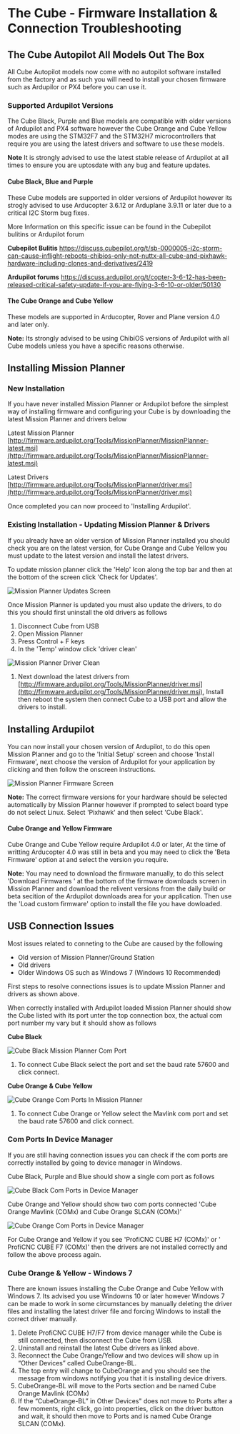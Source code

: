 # The Cube  -  Firmware Installation & Connection  Troubleshooting

## The Cube Autopilot All Models Out The Box

All Cube Autopilot models now come with no autopilot software installed from the factory and as such you will need to install your chosen firmware such as Ardupilor or PX4 before you can use it.

### Supported Ardupilot Versions

The Cube Black, Purple and Blue models are compatible with older versions of Ardupilot and PX4 software however the Cube Orange and Cube Yellow modes are using the STM32F7 and the STM32H7 microcontrollers that require you are using the latest drivers and software to use these models.

**Note** It is strongly advised to use the latest stable release of Ardupilot at all times to ensure you are uptosdate with any bug and feature updates. 

#### Cube Black, Blue and Purple

These Cube models are supported in older versions of Ardupilot however its strogly advised to use Arducopter 3.6.12 or  Arduplane 3.9.11 or later due to a critical I2C Storm bug fixes.

More Information on this specific issue can be found in the Cubepilot bulitins or Ardupilot forum

**Cubepilot Bulitis**
https://discuss.cubepilot.org/t/sb-0000005-i2c-storm-can-cause-inflight-reboots-chibios-only-not-nuttx-all-cube-and-pixhawk-hardware-including-clones-and-derivatives/2419

**Ardupilot forums**
https://discuss.ardupilot.org/t/copter-3-6-12-has-been-released-critical-safety-update-if-you-are-flying-3-6-10-or-older/50130

#### The Cube Orange and Cube Yellow

These models are supported in Arducopter, Rover and Plane version 4.0 and later only.


**Note:** Its strongly advised to be using ChibiOS versions of Ardupilot with all Cube models unless you have a specific reasons otherwise.

## **Installing Mission Planner**

### New Installation

If you have never installed Mission Planner or Ardupilot before the simplest way of installing firmware and configuring your Cube is by downloading the latest Mission Planner and drivers below

Latest Mission Planner [http://firmware.ardupilot.org/Tools/MissionPlanner/MissionPlanner-latest.msi](http://firmware.ardupilot.org/Tools/MissionPlanner/MissionPlanner-latest.msi)

Latest Drivers [http://firmware.ardupilot.org/Tools/MissionPlanner/driver.msi](http://firmware.ardupilot.org/Tools/MissionPlanner/driver.msi)

Once completed you can now proceed to 'Installing Ardupilot'.

### Existing Installation - Updating Mission Planner & Drivers

If you already have an older version of Mission Planner installed you should check you are on the latest version, for Cube Orange and Cube Yellow you must update to the latest version and install the latest drivers.

To update mission planner click the 'Help' Icon along the top bar and then at the bottom of the screen click 'Check for Updates'.

![Mission Planner Updates Screen](../.gitbook/assets/mission-planner-updates.JPG)

Once Mission Planner is updated you must also update the drivers, to do this you should first uninstall the old drivers as follows

1. Disconnect Cube from USB 
2. Open Mission Planner
3. Press Control + F keys
4. In the 'Temp' window click 'driver clean'

![Mission Planner Driver Clean](../.gitbook/assets/mission-planner-driver-clean.jpg)

1. Next download the latest drivers from [http://firmware.ardupilot.org/Tools/MissionPlanner/driver.msi](http://firmware.ardupilot.org/Tools/MissionPlanner/driver.msi), Install then reboot the system then connect Cube to a USB port and allow the drivers to install. 

## Installing Ardupilot

You can now install your chosen version of Ardupilot, to do this open Mission Planner and go to the 'Initial Setup' screen and choose 'Install Firmware', next choose the version of Ardupilot for your application by clicking and then follow the onscreen instructions.

![Mission Planner Firmware Screen](../.gitbook/assets/mission-planner-firmware.JPG)

**Note:** The correct firmware versions for your hardware should be selected automatically by Mission Planner however if prompted to select board type do not select Linux. Select 'Pixhawk' and then select 'Cube Black'.

#### Cube Orange and Yellow Firmware

Cube Orange and Cube Yellow require Ardupilot 4.0 or later, At the time of writting Arducopter 4.0 was still in beta and you may need to click the 'Beta Firmware' option at and select the version you require.

**Note:** You may need to download the firmware manually, to do this select 'Download Firmwares ' at the bottom of the firmware downloads screen in Mission Planner and download the relivent versions from the daily build or beta secition of the Ardupilot downloads area for your application. Then use the 'Load custom firmware' option to install the file you have dowloaded.

## USB Connection Issues

Most issues related to conneting to the Cube are caused by the following

* Old version of Mission Planner/Ground Station
* Old drivers
* Older Windows OS such as Windows 7 \(Windows 10 Recommended\) 

First steps to resolve connections issues is to update Mission Planner and drivers as shown above.

When correctly installed with Ardupilot loaded Mission Planner should show the Cube listed with its port unter the top connection box, the actual com port number my vary but it should show as follows

**Cube Black**

![Cube Black Mission Planner Com Port](../.gitbook/assets/cube-black-mp-com-port.jpg)

1. To connect Cube Black select the port and set the baud rate 57600 and click connect. 

**Cube Orange & Cube Yellow**

![Cube Orange Com Ports In Mission Planner](../.gitbook/assets/cube-orange-mp-com-ports.jpg)

1. To connect Cube Orange or Yellow select the Mavlink com port and set the baud rate 57600 and click connect. 

### Com Ports In Device Manager

If you are still having connection issues you can check if the com ports are correctly installed by going to device manager in Windows.

Cube Black, Purple and Blue should show a single com port as follows

![Cube Black Com Ports in Device Manager ](../.gitbook/assets/cube-black-device-manager-port.jpg)

Cube Orange and Yellow should show two com ports connected 'Cube Orange Mavlink \(COMx\) and Cube Orange SLCAN \(COMx\)'

![Cube Orange Com Ports in Device Manager ](../.gitbook/assets/cube-orange-device-manager-ports.jpg)

For Cube Orange and Yellow if you see 'ProfiCNC CUBE H7 \(COMx\)' or ' ProfiCNC CUBE F7 \(COMx\)' then the drivers are not installed correctly and follow the above process again.

### Cube Orange & Yellow - Windows 7

There are known issues installing the Cube Orange and Cube Yellow with Windows 7. Its advised you use Windowns 10 or later however Windows 7 can be made to work in some circumstances by manually deleting the driver files and installing the latest driver file and forcing Windows to install the correct driver manually.

1. Delete ProfiCNC CUBE H7/F7 from device manager while the Cube is still connected, then disconnect the Cube from USB.
2. Uninstall and reinstall the latest Cube drivers as linked above.
3. Reconnect the Cube Orange/Yellow and two devices will show up in “Other Devices” called CubeOrange-BL. 
4. The top entry will change to CubeOrange and you should see the message from windows notifying you that it is installing device drivers.
5. CubeOrange-BL will move to the Ports section and be named Cube Orange Mavlink \(COMx\)
6. If the “CubeOrange-BL” in Other Devices" does not move to Ports after a few moments, right click, go into properties, click on the driver button and wait, it should then move to Ports and is named Cube Orange SLCAN \(COMx\). 

